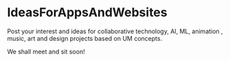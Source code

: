 # IdeasForAppsAndWebsites

Post your interest and ideas for collaborative technology, AI, ML, animation , music, art and design projects based on UM concepts.

We shall meet and sit soon!

